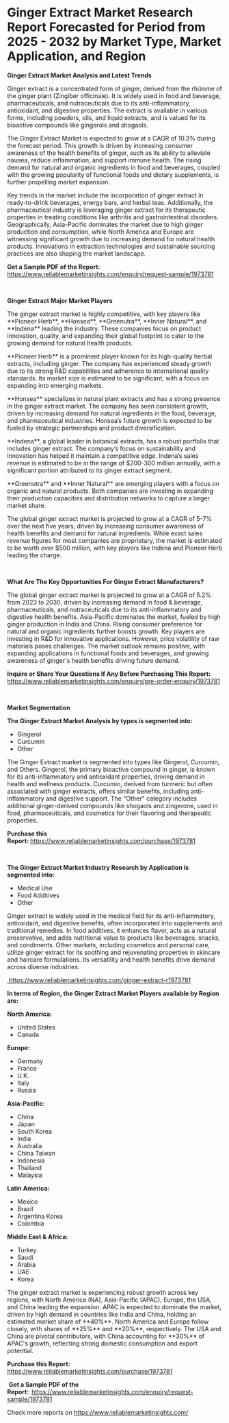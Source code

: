 <p><h1>Ginger Extract Market Research Report Forecasted for Period from 2025 -  2032 by Market Type, Market Application, and Region</h1></p><p><strong>Ginger Extract Market Analysis and Latest Trends</strong></p>
<p><p>Ginger extract is a concentrated form of ginger, derived from the rhizome of the ginger plant (Zingiber officinale). It is widely used in food and beverage, pharmaceuticals, and nutraceuticals due to its anti-inflammatory, antioxidant, and digestive properties. The extract is available in various forms, including powders, oils, and liquid extracts, and is valued for its bioactive compounds like gingerols and shogaols.</p><p>The Ginger Extract Market is expected to grow at a CAGR of 10.3% during the forecast period. This growth is driven by increasing consumer awareness of the health benefits of ginger, such as its ability to alleviate nausea, reduce inflammation, and support immune health. The rising demand for natural and organic ingredients in food and beverages, coupled with the growing popularity of functional foods and dietary supplements, is further propelling market expansion.</p><p>Key trends in the market include the incorporation of ginger extract in ready-to-drink beverages, energy bars, and herbal teas. Additionally, the pharmaceutical industry is leveraging ginger extract for its therapeutic properties in treating conditions like arthritis and gastrointestinal disorders. Geographically, Asia-Pacific dominates the market due to high ginger production and consumption, while North America and Europe are witnessing significant growth due to increasing demand for natural health products. Innovations in extraction technologies and sustainable sourcing practices are also shaping the market landscape.</p></p>
<p><strong>Get a Sample PDF of the Report:&nbsp;</strong> <a href="https://www.reliablemarketinsights.com/enquiry/request-sample/1973781?utm_campaign=2114&utm_medium=2&utm_source=Github&utm_content=ia&utm_term=26012025&utm_id=ginger-extract">https://www.reliablemarketinsights.com/enquiry/request-sample/1973781</a></p>
<p>&nbsp;</p>
<p><strong>Ginger Extract Major Market Players</strong></p>
<p><p>The ginger extract market is highly competitive, with key players like **Pioneer Herb**, **Honsea**, **Greenutra**, **Inner Natural**, and **Indena** leading the industry. These companies focus on product innovation, quality, and expanding their global footprint to cater to the growing demand for natural health products.</p><p>**Pioneer Herb** is a prominent player known for its high-quality herbal extracts, including ginger. The company has experienced steady growth due to its strong R&D capabilities and adherence to international quality standards. Its market size is estimated to be significant, with a focus on expanding into emerging markets.</p><p>**Honsea** specializes in natural plant extracts and has a strong presence in the ginger extract market. The company has seen consistent growth, driven by increasing demand for natural ingredients in the food, beverage, and pharmaceutical industries. Honsea’s future growth is expected to be fueled by strategic partnerships and product diversification.</p><p>**Indena**, a global leader in botanical extracts, has a robust portfolio that includes ginger extract. The company’s focus on sustainability and innovation has helped it maintain a competitive edge. Indena’s sales revenue is estimated to be in the range of $200-300 million annually, with a significant portion attributed to its ginger extract segment.</p><p>**Greenutra** and **Inner Natural** are emerging players with a focus on organic and natural products. Both companies are investing in expanding their production capacities and distribution networks to capture a larger market share.</p><p>The global ginger extract market is projected to grow at a CAGR of 5-7% over the next five years, driven by increasing consumer awareness of health benefits and demand for natural ingredients. While exact sales revenue figures for most companies are proprietary, the market is estimated to be worth over $500 million, with key players like Indena and Pioneer Herb leading the charge.</p></p>
<p>&nbsp;</p>
<p><strong>What Are The Key Opportunities For Ginger Extract Manufacturers?</strong></p>
<p><p>The global ginger extract market is projected to grow at a CAGR of 5.2% from 2023 to 2030, driven by increasing demand in food & beverage, pharmaceuticals, and nutraceuticals due to its anti-inflammatory and digestive health benefits. Asia-Pacific dominates the market, fueled by high ginger production in India and China. Rising consumer preference for natural and organic ingredients further boosts growth. Key players are investing in R&D for innovative applications. However, price volatility of raw materials poses challenges. The market outlook remains positive, with expanding applications in functional foods and beverages, and growing awareness of ginger's health benefits driving future demand.</p></p>
<p><strong>Inquire or Share Your Questions If Any Before Purchasing This Report:</strong> <a href="https://www.reliablemarketinsights.com/enquiry/pre-order-enquiry/1973781?utm_campaign=2114&utm_medium=2&utm_source=Github&utm_content=ia&utm_term=26012025&utm_id=ginger-extract">https://www.reliablemarketinsights.com/enquiry/pre-order-enquiry/1973781</a></p>
<p>&nbsp;</p>
<p><strong>Market Segmentation</strong></p>
<p><strong>The Ginger Extract Market Analysis by types is segmented into:</strong></p>
<p><ul><li>Gingerol</li><li>Curcumin</li><li>Other</li></ul></p>
<p><p>The Ginger Extract market is segmented into types like Gingerol, Curcumin, and Others. Gingerol, the primary bioactive compound in ginger, is known for its anti-inflammatory and antioxidant properties, driving demand in health and wellness products. Curcumin, derived from turmeric but often associated with ginger extracts, offers similar benefits, including anti-inflammatory and digestive support. The "Other" category includes additional ginger-derived compounds like shogaols and zingerone, used in food, pharmaceuticals, and cosmetics for their flavoring and therapeutic properties.</p></p>
<p><strong>Purchase this Report:&nbsp;</strong><a href="https://www.reliablemarketinsights.com/purchase/1973781?utm_campaign=2114&utm_medium=2&utm_source=Github&utm_content=ia&utm_term=26012025&utm_id=ginger-extract">https://www.reliablemarketinsights.com/purchase/1973781</a></p>
<p>&nbsp;</p>
<p><strong>The Ginger Extract Market Industry Research by Application is segmented into:</strong></p>
<p><ul><li>Medical Use</li><li>Food Additives</li><li>Other</li></ul></p>
<p><p>Ginger extract is widely used in the medical field for its anti-inflammatory, antioxidant, and digestive benefits, often incorporated into supplements and traditional remedies. In food additives, it enhances flavor, acts as a natural preservative, and adds nutritional value to products like beverages, snacks, and condiments. Other markets, including cosmetics and personal care, utilize ginger extract for its soothing and rejuvenating properties in skincare and haircare formulations. Its versatility and health benefits drive demand across diverse industries.</p></p>
<p><a href="https://www.reliablemarketinsights.com/ginger-extract-r1973781?utm_campaign=2114&utm_medium=2&utm_source=Github&utm_content=ia&utm_term=26012025&utm_id=ginger-extract">&nbsp;https://www.reliablemarketinsights.com/ginger-extract-r1973781</a></p>
<p><strong>In terms of Region, the Ginger Extract Market Players available by Region are:</strong></p>
<p>
    <p> <strong> North America: </strong>
        <ul>
            <li>United States</li>
            <li>Canada</li>
        </ul>
        </p> 
    <p> <strong> Europe: </strong>
        <ul>
            <li>Germany</li>
            <li>France</li>
            <li>U.K.</li>
            <li>Italy</li>
            <li>Russia</li>
        </ul>
        </p> 
    <p> <strong> Asia-Pacific: </strong>
        <ul>
            <li>China</li>
            <li>Japan</li>
            <li>South Korea</li>
            <li>India</li>
            <li>Australia</li>
            <li>China Taiwan</li>
            <li>Indonesia</li>
            <li>Thailand</li>
            <li>Malaysia</li>
        </ul>
        </p> 
    <p> <strong> Latin America: </strong>
        <ul>
            <li>Mexico</li>
            <li>Brazil</li>
            <li>Argentina Korea</li>
            <li>Colombia</li>
        </ul>
        </p> 
    <p> <strong> Middle East & Africa: </strong>
        <ul>
            <li>Turkey</li>
            <li>Saudi</li>
            <li>Arabia</li>
            <li>UAE</li>
            <li>Korea</li>
        </ul>
    </p>
    </p>
<p><p>The ginger extract market is experiencing robust growth across key regions, with North America (NA), Asia-Pacific (APAC), Europe, the USA, and China leading the expansion. APAC is expected to dominate the market, driven by high demand in countries like India and China, holding an estimated market share of **40%**. North America and Europe follow closely, with shares of **25%** and **20%**, respectively. The USA and China are pivotal contributors, with China accounting for **30%** of APAC's growth, reflecting strong domestic consumption and export potential.</p></p>
<p><strong>Purchase this Report: </strong><a href="https://www.reliablemarketinsights.com/purchase/1973781?utm_campaign=2114&utm_medium=2&utm_source=Github&utm_content=ia&utm_term=26012025&utm_id=ginger-extract">https://www.reliablemarketinsights.com/purchase/1973781</a></p>
<p>&nbsp;<strong>Get a Sample PDF of the Report:&nbsp;&nbsp;</strong><a href="https://www.reliablemarketinsights.com/enquiry/request-sample/1973781?utm_campaign=2114&utm_medium=2&utm_source=Github&utm_content=ia&utm_term=26012025&utm_id=ginger-extract">https://www.reliablemarketinsights.com/enquiry/request-sample/1973781</a></p>
<p><strong></strong></p>
<p>Check more reports on <a href="https://www.reliablemarketinsights.com/?utm_campaign=2114&utm_medium=2&utm_source=Github&utm_content=ia&utm_term=26012025&utm_id=ginger-extract">https://www.reliablemarketinsights.com/</a></p>